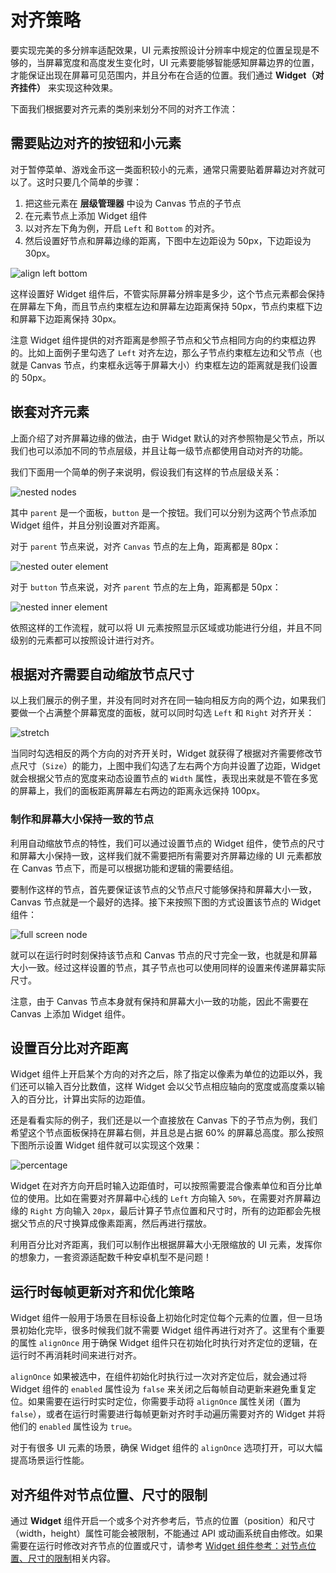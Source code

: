 # 对齐策略

要实现完美的多分辨率适配效果，UI 元素按照设计分辨率中规定的位置呈现是不够的，当屏幕宽度和高度发生变化时，UI 元素要能够智能感知屏幕边界的位置，才能保证出现在屏幕可见范围内，并且分布在合适的位置。我们通过 **Widget（对齐挂件）** 来实现这种效果。

下面我们根据要对齐元素的类别来划分不同的对齐工作流：

## 需要贴边对齐的按钮和小元素

对于暂停菜单、游戏金币这一类面积较小的元素，通常只需要贴着屏幕边对齐就可以了。这时只要几个简单的步骤：

1. 把这些元素在 **层级管理器** 中设为 Canvas 节点的子节点
2. 在元素节点上添加 Widget 组件
3. 以对齐左下角为例，开启 `Left` 和 `Bottom` 的对齐。
4. 然后设置好节点和屏幕边缘的距离，下图中左边距设为 50px，下边距设为 30px。

![align left bottom](widget-align/align-basic.png)

这样设置好 Widget 组件后，不管实际屏幕分辨率是多少，这个节点元素都会保持在屏幕左下角，而且节点约束框左边和屏幕左边距离保持 50px，节点约束框下边和屏幕下边距离保持 30px。

注意 Widget 组件提供的对齐距离是参照子节点和父节点相同方向的约束框边界的。比如上面例子里勾选了 `Left` 对齐左边，那么子节点约束框左边和父节点（也就是 Canvas 节点，约束框永远等于屏幕大小）约束框左边的距离就是我们设置的 50px。

## 嵌套对齐元素

上面介绍了对齐屏幕边缘的做法，由于 Widget 默认的对齐参照物是父节点，所以我们也可以添加不同的节点层级，并且让每一级节点都使用自动对齐的功能。

我们下面用一个简单的例子来说明，假设我们有这样的节点层级关系：

![nested nodes](widget-align/hierarchy.png)

其中 `parent` 是一个面板，`button` 是一个按钮。我们可以分别为这两个节点添加 Widget 组件，并且分别设置对齐距离。

对于 `parent` 节点来说，对齐 `Canvas` 节点的左上角，距离都是 80px：

![nested outer element](widget-align/nested-outer.png)

对于 `button` 节点来说，对齐 `parent` 节点的左上角，距离都是 50px：

![nested inner element](widget-align/nested-inner.png)

依照这样的工作流程，就可以将 UI 元素按照显示区域或功能进行分组，并且不同级别的元素都可以按照设计进行对齐。

## 根据对齐需要自动缩放节点尺寸

以上我们展示的例子里，并没有同时对齐在同一轴向相反方向的两个边，如果我们要做一个占满整个屏幕宽度的面板，就可以同时勾选 `Left` 和 `Right` 对齐开关：

![stretch](widget-align/stretch.png)

当同时勾选相反的两个方向的对齐开关时，Widget 就获得了根据对齐需要修改节点尺寸（`Size`）的能力，上图中我们勾选了左右两个方向并设置了边距，Widget 就会根据父节点的宽度来动态设置节点的 `Width` 属性，表现出来就是不管在多宽的屏幕上，我们的面板距离屏幕左右两边的距离永远保持 100px。

### 制作和屏幕大小保持一致的节点

利用自动缩放节点的特性，我们可以通过设置节点的 Widget 组件，使节点的尺寸和屏幕大小保持一致，这样我们就不需要把所有需要对齐屏幕边缘的 UI 元素都放在 Canvas 节点下，而是可以根据功能和逻辑的需要结组。

要制作这样的节点，首先要保证该节点的父节点尺寸能够保持和屏幕大小一致，Canvas 节点就是一个最好的选择。接下来按照下图的方式设置该节点的 Widget 组件：

![full screen node](widget-align/full-screen.png)

就可以在运行时时刻保持该节点和 Canvas 节点的尺寸完全一致，也就是和屏幕大小一致。经过这样设置的节点，其子节点也可以使用同样的设置来传递屏幕实际尺寸。

注意，由于 Canvas 节点本身就有保持和屏幕大小一致的功能，因此不需要在 Canvas 上添加 Widget 组件。

## 设置百分比对齐距离

Widget 组件上开启某个方向的对齐之后，除了指定以像素为单位的边距以外，我们还可以输入百分比数值，这样 Widget 会以父节点相应轴向的宽度或高度乘以输入的百分比，计算出实际的边距值。

还是看看实际的例子，我们还是以一个直接放在 Canvas 下的子节点为例，我们希望这个节点面板保持在屏幕右侧，并且总是占据 60% 的屏幕总高度。那么按照下图所示设置 Widget 组件就可以实现这个效果：

![percentage](widget-align/percentage.png)

Widget 在对齐方向开启时输入边距值时，可以按照需要混合像素单位和百分比单位的使用。比如在需要对齐屏幕中心线的 `Left` 方向输入 `50%`，在需要对齐屏幕边缘的 `Right` 方向输入 `20px`，最后计算子节点位置和尺寸时，所有的边距都会先根据父节点的尺寸换算成像素距离，然后再进行摆放。

利用百分比对齐距离，我们可以制作出根据屏幕大小无限缩放的 UI 元素，发挥你的想象力，一套资源适配数千种安卓机型不是问题！

## 运行时每帧更新对齐和优化策略

Widget 组件一般用于场景在目标设备上初始化时定位每个元素的位置，但一旦场景初始化完毕，很多时候我们就不需要 Widget 组件再进行对齐了。这里有个重要的属性 `alignOnce` 用于确保 Widget 组件只在初始化时执行对齐定位的逻辑，在运行时不再消耗时间来进行对齐。

`alignOnce` 如果被选中，在组件初始化时执行过一次对齐定位后，就会通过将 Widget 组件的 `enabled` 属性设为 `false` 来关闭之后每帧自动更新来避免重复定位。如果需要在运行时实时定位，你需要手动将 `alignOnce` 属性关闭（置为 `false`），或者在运行时需要进行每帧更新对齐时手动遍历需要对齐的 Widget 并将他们的 `enabled` 属性设为 `true`。

对于有很多 UI 元素的场景，确保 Widget 组件的 `alignOnce` 选项打开，可以大幅提高场景运行性能。

## 对齐组件对节点位置、尺寸的限制

通过 **Widget** 组件开启一个或多个对齐参考后，节点的位置（position）和尺寸（width，height）属性可能会被限制，不能通过 API 或动画系统自由修改。如果需要在运行时修改对齐节点的位置或尺寸，请参考 [Widget 组件参考：对节点位置、尺寸的限制](../components/widget.md#--5)相关内容。
